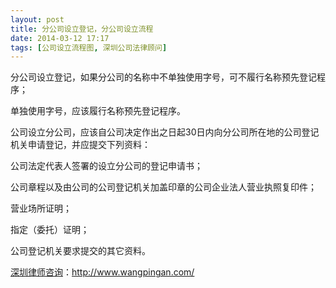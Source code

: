```yaml
---
layout: post
title: 分公司设立登记，分公司设立流程
date: 2014-03-12 17:17
tags: [公司设立流程图, 深圳公司法律顾问]
---
```

分公司设立登记，如果分公司的名称中不单独使用字号，可不履行名称预先登记程序；

单独使用字号，应该履行名称预先登记程序。

公司设立分公司，应该自公司决定作出之日起30日内向分公司所在地的公司登记机关申请登记，并应提交下列资料：

公司法定代表人签署的设立分公司的登记申请书；

公司章程以及由公司的公司登记机关加盖印章的公司企业法人营业执照复印件；

营业场所证明；

指定（委托）证明；

公司登记机关要求提交的其它资料。

<a href="http://www.wangpingan.com/">深圳律师咨询</a>：<a href="http://www.wangpingan.com/">http://www.wangpingan.com/</a>

